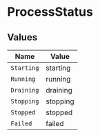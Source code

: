 # ProcessStatus


## Values

| Name       | Value      |
| ---------- | ---------- |
| `Starting` | starting   |
| `Running`  | running    |
| `Draining` | draining   |
| `Stopping` | stopping   |
| `Stopped`  | stopped    |
| `Failed`   | failed     |